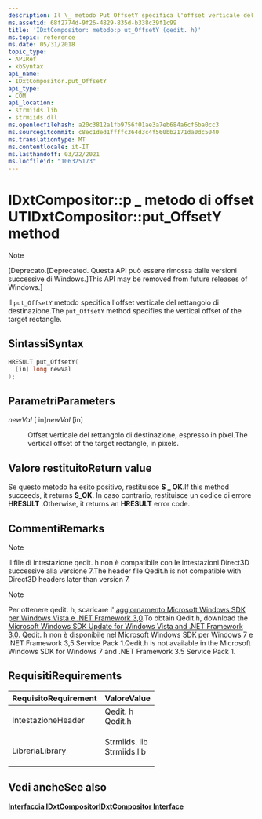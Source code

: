```yaml
---
description: Il \_ metodo Put OffsetY specifica l'offset verticale del rettangolo di destinazione.
ms.assetid: 68f2774d-9f26-4829-835d-b338c39f1c99
title: 'IDxtCompositor: metodo:p ut_OffsetY (qedit. h)'
ms.topic: reference
ms.date: 05/31/2018
topic_type:
- APIRef
- kbSyntax
api_name:
- IDxtCompositor.put_OffsetY
api_type:
- COM
api_location:
- strmiids.lib
- strmiids.dll
ms.openlocfilehash: a20c3812a1fb9756f01ae3a7eb684a6cf6ba0cc3
ms.sourcegitcommit: c8ec1ded1ffffc364d3c4f560bb2171da0dc5040
ms.translationtype: MT
ms.contentlocale: it-IT
ms.lasthandoff: 03/22/2021
ms.locfileid: "106325173"
---
```

# <a name="idxtcompositorput_offsety-method"></a><span data-ttu-id="f9466-103">IDxtCompositor::p \_ metodo di offset UT</span><span class="sxs-lookup"><span data-stu-id="f9466-103">IDxtCompositor::put\_OffsetY method</span></span>

> [!Note]  
> <span data-ttu-id="f9466-104">\[Deprecato.</span><span class="sxs-lookup"><span data-stu-id="f9466-104">\[Deprecated.</span></span> <span data-ttu-id="f9466-105">Questa API può essere rimossa dalle versioni successive di Windows.\]</span><span class="sxs-lookup"><span data-stu-id="f9466-105">This API may be removed from future releases of Windows.\]</span></span>

 

<span data-ttu-id="f9466-106">Il `put_OffsetY` metodo specifica l'offset verticale del rettangolo di destinazione.</span><span class="sxs-lookup"><span data-stu-id="f9466-106">The `put_OffsetY` method specifies the vertical offset of the target rectangle.</span></span>

## <a name="syntax"></a><span data-ttu-id="f9466-107">Sintassi</span><span class="sxs-lookup"><span data-stu-id="f9466-107">Syntax</span></span>


```C++
HRESULT put_OffsetY(
  [in] long newVal
);
```



## <a name="parameters"></a><span data-ttu-id="f9466-108">Parametri</span><span class="sxs-lookup"><span data-stu-id="f9466-108">Parameters</span></span>

<dl> <dt>

<span data-ttu-id="f9466-109">*newVal* \[ in\]</span><span class="sxs-lookup"><span data-stu-id="f9466-109">*newVal* \[in\]</span></span>
</dt> <dd>

<span data-ttu-id="f9466-110">Offset verticale del rettangolo di destinazione, espresso in pixel.</span><span class="sxs-lookup"><span data-stu-id="f9466-110">The vertical offset of the target rectangle, in pixels.</span></span>

</dd> </dl>

## <a name="return-value"></a><span data-ttu-id="f9466-111">Valore restituito</span><span class="sxs-lookup"><span data-stu-id="f9466-111">Return value</span></span>

<span data-ttu-id="f9466-112">Se questo metodo ha esito positivo, restituisce **S \_ OK**.</span><span class="sxs-lookup"><span data-stu-id="f9466-112">If this method succeeds, it returns **S\_OK**.</span></span> <span data-ttu-id="f9466-113">In caso contrario, restituisce un codice di errore **HRESULT** .</span><span class="sxs-lookup"><span data-stu-id="f9466-113">Otherwise, it returns an **HRESULT** error code.</span></span>

## <a name="remarks"></a><span data-ttu-id="f9466-114">Commenti</span><span class="sxs-lookup"><span data-stu-id="f9466-114">Remarks</span></span>

> [!Note]  
> <span data-ttu-id="f9466-115">Il file di intestazione qedit. h non è compatibile con le intestazioni Direct3D successive alla versione 7.</span><span class="sxs-lookup"><span data-stu-id="f9466-115">The header file Qedit.h is not compatible with Direct3D headers later than version 7.</span></span>

 

> [!Note]  
> <span data-ttu-id="f9466-116">Per ottenere qedit. h, scaricare l' [aggiornamento Microsoft Windows SDK per Windows Vista e .NET Framework 3,0](https://msdn.microsoft.com/windowsvista/bb980924.aspx).</span><span class="sxs-lookup"><span data-stu-id="f9466-116">To obtain Qedit.h, download the [Microsoft Windows SDK Update for Windows Vista and .NET Framework 3.0](https://msdn.microsoft.com/windowsvista/bb980924.aspx).</span></span> <span data-ttu-id="f9466-117">Qedit. h non è disponibile nel Microsoft Windows SDK per Windows 7 e .NET Framework 3,5 Service Pack 1.</span><span class="sxs-lookup"><span data-stu-id="f9466-117">Qedit.h is not available in the Microsoft Windows SDK for Windows 7 and .NET Framework 3.5 Service Pack 1.</span></span>

 

## <a name="requirements"></a><span data-ttu-id="f9466-118">Requisiti</span><span class="sxs-lookup"><span data-stu-id="f9466-118">Requirements</span></span>



| <span data-ttu-id="f9466-119">Requisito</span><span class="sxs-lookup"><span data-stu-id="f9466-119">Requirement</span></span> | <span data-ttu-id="f9466-120">Valore</span><span class="sxs-lookup"><span data-stu-id="f9466-120">Value</span></span> |
|--------------------|-----------------------------------------------------------------------------------------|
| <span data-ttu-id="f9466-121">Intestazione</span><span class="sxs-lookup"><span data-stu-id="f9466-121">Header</span></span><br/>  | <dl> <span data-ttu-id="f9466-122"><dt>Qedit. h</dt></span><span class="sxs-lookup"><span data-stu-id="f9466-122"><dt>Qedit.h</dt></span></span> </dl>      |
| <span data-ttu-id="f9466-123">Libreria</span><span class="sxs-lookup"><span data-stu-id="f9466-123">Library</span></span><br/> | <dl> <span data-ttu-id="f9466-124"><dt>Strmiids. lib</dt></span><span class="sxs-lookup"><span data-stu-id="f9466-124"><dt>Strmiids.lib</dt></span></span> </dl> |



## <a name="see-also"></a><span data-ttu-id="f9466-125">Vedi anche</span><span class="sxs-lookup"><span data-stu-id="f9466-125">See also</span></span>

<dl> <dt>

[<span data-ttu-id="f9466-126">**Interfaccia IDxtCompositor**</span><span class="sxs-lookup"><span data-stu-id="f9466-126">**IDxtCompositor Interface**</span></span>](idxtcompositor.md)
</dt> </dl>

 

 





